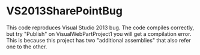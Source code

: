 VS2013SharePointBug
===================

This code reproduces Visual Studio 2013 bug.
The code compiles correctly, but try "Publish" on VisualWebPartProject1 you will get a compilation error.
This is because this project has two "additional assemblies" that also refer one to the other.
